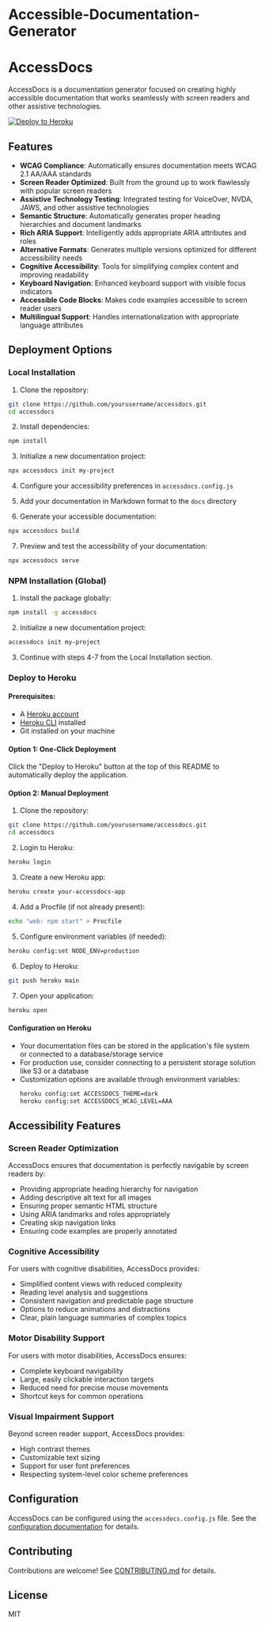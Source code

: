 # Accessible-Documentation-Generator

# AccessDocs

AccessDocs is a documentation generator focused on creating highly accessible documentation that works seamlessly with screen readers and other assistive technologies.

[![Deploy to Heroku](https://www.herokucdn.com/deploy/button.svg)](https://heroku.com/deploy?template=https://github.com/IamAntiHero/Accessible-Documentation-Generator)

## Features

- **WCAG Compliance**: Automatically ensures documentation meets WCAG 2.1 AA/AAA standards
- **Screen Reader Optimized**: Built from the ground up to work flawlessly with popular screen readers
- **Assistive Technology Testing**: Integrated testing for VoiceOver, NVDA, JAWS, and other assistive technologies
- **Semantic Structure**: Automatically generates proper heading hierarchies and document landmarks
- **Rich ARIA Support**: Intelligently adds appropriate ARIA attributes and roles
- **Alternative Formats**: Generates multiple versions optimized for different accessibility needs
- **Cognitive Accessibility**: Tools for simplifying complex content and improving readability
- **Keyboard Navigation**: Enhanced keyboard support with visible focus indicators
- **Accessible Code Blocks**: Makes code examples accessible to screen reader users
- **Multilingual Support**: Handles internationalization with appropriate language attributes

## Deployment Options

### Local Installation

1. Clone the repository:

```bash
git clone https://github.com/yourusername/accessdocs.git
cd accessdocs
```

2. Install dependencies:

```bash
npm install
```

3. Initialize a new documentation project:

```bash
npx accessdocs init my-project
```

4. Configure your accessibility preferences in `accessdocs.config.js`

5. Add your documentation in Markdown format to the `docs` directory

6. Generate your accessible documentation:

```bash
npx accessdocs build
```

7. Preview and test the accessibility of your documentation:

```bash
npx accessdocs serve
```

### NPM Installation (Global)

1. Install the package globally:

```bash
npm install -g accessdocs
```

2. Initialize a new documentation project:

```bash
accessdocs init my-project
```

3. Continue with steps 4-7 from the Local Installation section.

### Deploy to Heroku

#### Prerequisites:
- A [Heroku account](https://signup.heroku.com/)
- [Heroku CLI](https://devcenter.heroku.com/articles/heroku-cli) installed
- Git installed on your machine

#### Option 1: One-Click Deployment

Click the "Deploy to Heroku" button at the top of this README to automatically deploy the application.

#### Option 2: Manual Deployment

1. Clone the repository:

```bash
git clone https://github.com/yourusername/accessdocs.git
cd accessdocs
```

2. Login to Heroku:

```bash
heroku login
```

3. Create a new Heroku app:

```bash
heroku create your-accessdocs-app
```

4. Add a Procfile (if not already present):

```bash
echo "web: npm start" > Procfile
```

5. Configure environment variables (if needed):

```bash
heroku config:set NODE_ENV=production
```

6. Deploy to Heroku:

```bash
git push heroku main
```

7. Open your application:

```bash
heroku open
```

#### Configuration on Heroku

- Your documentation files can be stored in the application's file system or connected to a database/storage service
- For production use, consider connecting to a persistent storage solution like S3 or a database
- Customization options are available through environment variables:
  ```bash
  heroku config:set ACCESSDOCS_THEME=dark
  heroku config:set ACCESSDOCS_WCAG_LEVEL=AAA
  ```

## Accessibility Features

### Screen Reader Optimization

AccessDocs ensures that documentation is perfectly navigable by screen readers by:

- Providing appropriate heading hierarchy for navigation
- Adding descriptive alt text for all images
- Ensuring proper semantic HTML structure
- Using ARIA landmarks and roles appropriately
- Creating skip navigation links
- Ensuring code examples are properly annotated

### Cognitive Accessibility

For users with cognitive disabilities, AccessDocs provides:

- Simplified content views with reduced complexity
- Reading level analysis and suggestions
- Consistent navigation and predictable page structure
- Options to reduce animations and distractions
- Clear, plain language summaries of complex topics

### Motor Disability Support

For users with motor disabilities, AccessDocs ensures:

- Complete keyboard navigability
- Large, easily clickable interaction targets
- Reduced need for precise mouse movements
- Shortcut keys for common operations

### Visual Impairment Support

Beyond screen reader support, AccessDocs provides:

- High contrast themes
- Customizable text sizing
- Support for user font preferences
- Respecting system-level color scheme preferences

## Configuration

AccessDocs can be configured using the `accessdocs.config.js` file. See the [configuration documentation](./docs/configuration.md) for details.

## Contributing

Contributions are welcome! See [CONTRIBUTING.md](./CONTRIBUTING.md) for details.

## License

MIT
